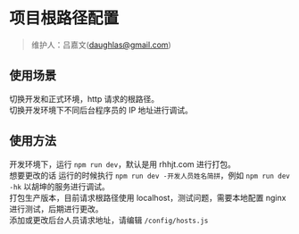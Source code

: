 # 项目根路径配置
> 维护人：吕嘉文(daughlas@gmail.com)

## 使用场景
切换开发和正式环境，http 请求的根路径。  
切换开发环境下不同后台程序员的 IP 地址进行调试。

## 使用方法
开发环境下，运行 `npm run dev`，默认是用 rhhjt.com 进行打包。  
想要更改的话 运行的时候执行 `npm run dev -开发人员姓名简拼`，例如 `npm run dev -hk` 以胡坤的服务进行调试。  
打包生产版本，目前请求根路径使用 localhost，测试问题，需要本地配置 nginx 进行测试，后期进行更改。  
添加或更改后台人员请求地址，请编辑 `/config/hosts.js`